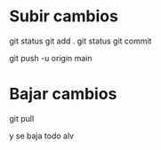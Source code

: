 # Subir cambios

git status
git add .
git status
git commit

git push -u origin main

# Bajar cambios

git pull

y se baja todo alv

